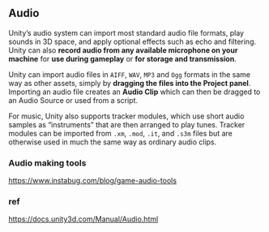 ## Audio 
Unity’s audio system can import most standard audio file formats, play sounds in 3D space, and apply optional effects such as echo and filtering. Unity can also **record audio from any available microphone on your machine** for **use during gameplay** or **for storage and transmission**.

Unity can import audio files in `AIFF`, `WAV`, `MP3` and `Ogg` formats in the same way as other assets, simply by **dragging the files into the Project panel**. Importing an audio file creates an **Audio Clip** which can then be dragged to an Audio Source or used from a script. 

For music, Unity also supports tracker modules, which use short audio samples as “instruments” that are then arranged to play tunes. Tracker modules can be imported from `.xm`, `.mod`, `.it`, and `.s3m` files but are otherwise used in much the same way as ordinary audio clips.

### Audio making tools
https://www.instabug.com/blog/game-audio-tools


### ref
https://docs.unity3d.com/Manual/Audio.html
